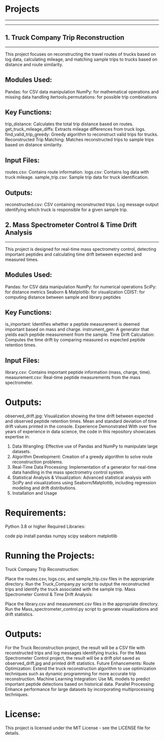 # Projects
-----------------------------------------------------------------------------------------------------------------------------------------------------------------------------------------------------------------
-----------------------------------------------------------------------------------------------------------------------------------------------------------------------------------------------------------------

## 1. Truck Company Trip Reconstruction
-----------------------------------------------------------------------------------------------------------------------------------------------------------------------------------------------------------------


This project focuses on reconstructing the travel routes of trucks based on log data, calculating mileage, and matching sample trips to trucks based on distance and route similarity.

## Modules Used:

Pandas: for CSV data manipulation
NumPy: for mathematical operations and missing data handling
itertools.permutations: for possible trip combinations

## Key Functions:

trip_distance: Calculates the total trip distance based on routes.
get_truck_mileage_diffs: Extracts mileage differences from truck logs.
find_valid_trip_greedy: Greedy algorithm to reconstruct valid trips for trucks.
Reconstructed Trip Matching: Matches reconstructed trips to sample trips based on distance similarity.

## Input Files:

routes.csv: Contains route information.
logs.csv: Contains log data with truck mileage.
sample_trip.csv: Sample trip data for truck identification.

## Outputs:

reconstructed.csv: CSV containing reconstructed trips.
Log message output identifying which truck is responsible for a given sample trip.

## 2. Mass Spectrometer Control & Time Drift Analysis
-----------------------------------------------------------------------------------------------------------------------------------------------------------------------------------------------------------------

This project is designed for real-time mass spectrometry control, detecting important peptides and calculating time drift between expected and measured times.

## Modules Used:
Pandas: for CSV data manipulation
NumPy: for numerical operations
SciPy: for distance metrics
Seaborn & Matplotlib: for visualization
CDIST: for computing distance between sample and library peptides

## Key Functions:
is_important: Identifies whether a peptide measurement is deemed important based on mass and charge.
instrument_gen: A generator that yields each peptide measurement from the sample.
Time Drift Calculation: Computes the time drift by comparing measured vs expected peptide retention times.

## Input Files:
library.csv: Contains important peptide information (mass, charge, time).
measurement.csv: Real-time peptide measurements from the mass spectrometer.

# Outputs:

observed_drift.jpg: Visualization showing the time drift between expected and observed peptide retention times.
Mean and standard deviation of time drift values printed in the console.
Experience Demonstrated
With over five years of experience in data science, the code in this repository showcases expertise in:

1. Data Wrangling: Effective use of Pandas and NumPy to manipulate large datasets.
2. Algorithm Development: Creation of a greedy algorithm to solve route reconstruction problems.
3. Real-Time Data Processing: Implementation of a generator for real-time data handling in the mass spectrometry control system.
4. Statistical Analysis & Visualization: Advanced statistical analysis with SciPy and visualizations using Seaborn/Matplotlib, including regression modeling and drift distributions.
5. Installation and Usage

# Requirements:

Python 3.8 or higher
Required Libraries:

code
pip install pandas numpy scipy seaborn matplotlib

# Running the Projects:
Truck Company Trip Reconstruction:

Place the routes.csv, logs.csv, and sample_trip.csv files in the appropriate directory.
Run the Truck_Company.py script to output the reconstructed trips and identify the truck associated with the sample trip.
Mass Spectrometer Control & Time Drift Analysis:

Place the library.csv and measurement.csv files in the appropriate directory.
Run the Mass_spectrometer_control.py script to generate visualizations and drift statistics.

# Outputs:

For the Truck Reconstruction project, the result will be a CSV file with reconstructed trips and log messages identifying trucks.
For the Mass Spectrometer Control project, the result will be a drift plot saved as observed_drift.jpg and printed drift statistics.
Future Enhancements:
Route Optimization: Extend the truck reconstruction algorithm to use optimization techniques such as dynamic programming for more accurate trip reconstruction.
Machine Learning Integration: Use ML models to predict important peptide detections based on historical data.
Parallel Processing: Enhance performance for large datasets by incorporating multiprocessing techniques.

# License:

This project is licensed under the MIT License - see the LICENSE file for details.
